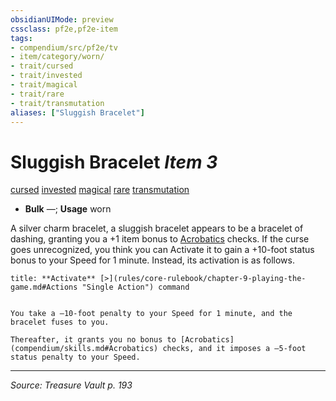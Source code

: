 ```yaml
---
obsidianUIMode: preview
cssclass: pf2e,pf2e-item
tags:
- compendium/src/pf2e/tv
- item/category/worn/
- trait/cursed
- trait/invested
- trait/magical
- trait/rare
- trait/transmutation
aliases: ["Sluggish Bracelet"]
---
```

# Sluggish Bracelet *Item 3*  
[cursed](rules/traits/cursed-gmg.md "Cursed Item Trait")  [invested](rules/traits/invested.md "Invested Item Trait")  [magical](rules/traits/magical.md "Magical Item Trait")  [rare](rules/traits/rare.md "Rare Rarity Trait")  [transmutation](rules/traits/transmutation.md "Transmutation School Trait")  

- **Bulk** —; **Usage** worn

A silver charm bracelet, a sluggish bracelet appears to be a bracelet of dashing, granting you a +1 item bonus to [Acrobatics](compendium/skills.md#Acrobatics) checks. If the curse goes unrecognized, you think you can Activate it to gain a +10-foot status bonus to your Speed for 1 minute. Instead, its activation is as follows.

```ad-embed-ability
title: **Activate** [>](rules/core-rulebook/chapter-9-playing-the-game.md#Actions "Single Action") command


You take a –10-foot penalty to your Speed for 1 minute, and the bracelet fuses to you.

Thereafter, it grants you no bonus to [Acrobatics](compendium/skills.md#Acrobatics) checks, and it imposes a –5-foot status penalty to your Speed.
```


---
*Source: Treasure Vault p. 193*